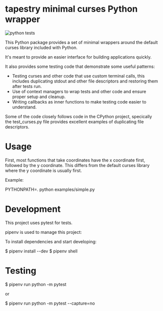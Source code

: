 # tapestry minimal curses Python wrapper
![python tests](https://github.com/jgerrish/tapestry/actions/workflows/python-package.yml/badge.svg)

This Python package provides a set of minimal wrappers around the
default curses library included with Python.

It's meant to provide an easier interface for building applications quickly.

It also provides some testing code that demonstrate some useful patterns:

* Testing curses and other code that use custom terminal calls, this
  includes duplicating stdout and other file descriptors and restoring
  them after tests run.
* Use of context managers to wrap tests and other code and ensure
  proper setup and cleanup.
* Writing callbacks as inner functions to make testing code easier to
  understand.

Some of the code closely follows code in the CPython project,
specically the test_curses.py file provides excellent examples of
duplicating file descriptors.


# Usage

First, most functions that take coordinates have the x coordinate
first, followed by the y coordinate.  This differs from the default
curses library where the y coordinate is usually first.

Example:

PYTHONPATH=. python examples/simple.py


# Development

This project uses pytest for tests.

pipenv is used to manage this project:

To install dependencies and start developing:

$ pipenv install --dev
$ pipenv shell


# Testing

$ pipenv run python -m pytest

or

$ pipenv run python -m pytest --capture=no
